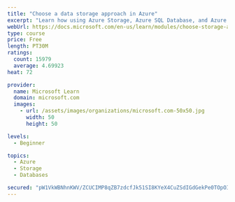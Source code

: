 ```yaml
---
title: "Choose a data storage approach in Azure"
excerpt: "Learn how using Azure Storage, Azure SQL Database, and Azure Cosmos DB - or a combination of them - for your business scenario is the best way to get the most performant solution."
webUrl: https://docs.microsoft.com/en-us/learn/modules/choose-storage-approach-in-azure/
type: course
price: Free
length: PT30M
ratings:
  count: 15979
  average: 4.69923
heat: 72

provider:
  name: Microsoft Learn
  domain: microsoft.com
  images:
    - url: /assets/images/organizations/microsoft.com-50x50.jpg
      width: 50
      height: 50

levels:
  - Beginner

topics:
  - Azure
  - Storage
  - Databases

secured: "pW1VkWBNhnKWV/ZCUCIMP8qZB7zdcfJk51SI8KYeX4CuZSdIGdGekPe0TOpOIQ4eZoDfrQUU1JKrz85HijEv/gXPaizI9jpRTsDbiPmy1KLwAA+4QNrUiCacclYqJFAkVHmsbcghTQXs89k12n4W9nB2d5eOsK5Ib9IWCmTYeqPrYq0VuBjASWzFA3DGmozRtdtXXKFtVThr6tk44N2rT2kkf4hiIO6khadSPCQ1nsiJmU3sDMmXzmvf/0eW3bPwWkIycXuw0RhdDn9iEUfpws/aERNCDIE1Fc1+s9RF0UJDz6ZKa7H4yLCQ4YndbTykt/4fhhbl48c+bWhW4nhK06FQbR9DuUBOyIfPQhG8xBkyTkDTOMPQY2wgfJdBJWNrvKud51FhvTJ4ahFtRzBOv0anHZGxgBJo8M0Dd4+auP/Ek+lezr43t6a7ci5BK7R7;nJvBDOpOMNWVc9b7KAhP0w=="
---
```


